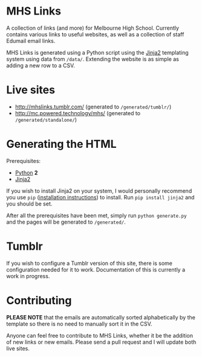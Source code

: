 MHS Links
========

A collection of links (and more) for Melbourne High School. Currently contains various links to useful websites, as well as a collection of staff Edumail email links.

MHS Links is generated using a Python script using the [Jinja2](http://jinja.pocoo.org/) templating system using data from `/data/`. Extending the website is as simple as adding a new row to a CSV.


Live sites
========

* http://mhslinks.tumblr.com/ (generated to `/generated/tumblr/`)
* http://mc.powered.technology/mhs/ (generated to `/generated/standalone/`)


Generating the HTML
========

Prerequisites:
* [Python](https://www.python.org/downloads/) **2**
* [Jinja2](http://jinja.pocoo.org/)

If you wish to install Jinja2 on your system, I would personally recommend you use `pip` ([installation instructions](https://pip.pypa.io/en/latest/installing.html)) to install. Run `pip install jinja2` and you should be set.

After all the prerequisites have been met, simply run `python generate.py` and the pages will be generated to `/generated/`.

Tumblr
========

If you wish to configure a Tumblr version of this site, there is some configuration needed for it to work. Documentation of this is currently a work in progress.


Contributing
========

**PLEASE NOTE** that the emails are automatically sorted alphabetically by the template so there is no need to manually sort it in the CSV.

Anyone can feel free to contribute to MHS Links, whether it be the addition of new links or new emails. Please send a pull request and I will update both live sites.